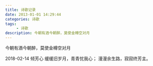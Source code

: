 ```yaml
---
title: 诗歌记录
date: 2013-01-01 14:29:44
categories: 诗歌
tags:
     - 诗歌
description: 今朝有酒今朝醉，莫使金樽空对月
---
```


今朝有酒今朝醉，莫使金樽空对月

2018-02-14
倾芳心
缓缓旧岁月，青青忧我心；
漫漫余生路，寂寂终芳主。
